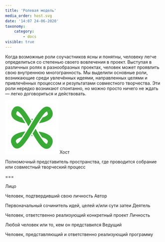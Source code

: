 ```yaml
---
title: 'Ролевая модель'
media_order: host.svg
date: '14:07 24-06-2020'
taxonomy:
    category:
        - docs
visible: true
---
```


Когда возможные роли соучастников ясны и понятны, человеку легче определиться со степенью своего вовлечения в проект. Выступая в различных ролях в разнообразных проектах, человек может проявлить свою внутреннюю многогранность. Мы выделили основные роли, возникающие среди увлечённых идеями, направленных целями и привлечённых процессом и результатами совместного творчества. Эти роли нередко возникают спонтанно, но можно просто ничего не ждать — легко договориться и действовать. 

![Хост](host.svg?resize=200,200?classes=float-left) Хост

Полномочный представитель пространства, где проводится собрание или совместный творческий процесс

===

Лицо

Человек, подтвердивший свою личность
Автор

Первоначальный сочинитель идей, целей и/или сути затеи
Деятель

Человек, ответственно реализующий конкретный проект
Личность

Любой человек или то, кем он представился
Ведущий

Человек, представляющий и ответственно реализующий программу
